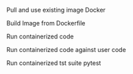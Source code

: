 




Pull and use existing image Docker

Build Image from Dockerfile

Run containerized code

Run containerized code against user code

Run containerized tst suite pytest



